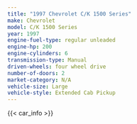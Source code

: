 ```yaml
---
title: "1997 Chevrolet C/K 1500 Series"
make: Chevrolet
model: C/K 1500 Series
year: 1997
engine-fuel-type: regular unleaded
engine-hp: 200
engine-cylinders: 6
transmission-type: Manual
driven-wheels: four wheel drive
number-of-doors: 2
market-category: N/A
vehicle-size: Large
vehicle-style: Extended Cab Pickup
---
```


{{< car_info >}}
